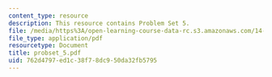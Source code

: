 ```yaml
---
content_type: resource
description: This resource contains Problem Set 5.
file: /media/https%3A/open-learning-course-data-rc.s3.amazonaws.com/14-451-macroeconomic-theory-i-spring-2007/762d4797ed1c38f78dc950da32fb5795_probset_5.pdf
file_type: application/pdf
resourcetype: Document
title: probset_5.pdf
uid: 762d4797-ed1c-38f7-8dc9-50da32fb5795
---
```

